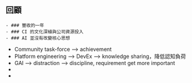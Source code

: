 ## 回顧
	- ### 豐收的一年
	- ### CI 的文化深植與公司資源投入
	- ### AI 並沒有改變核心思想
- Community task-force --> achievement
- Platform engineering --> DevEx --> knowledge sharing，降低認知負荷
- GAI --> distraction --> discipline, requirement get more important
-
-